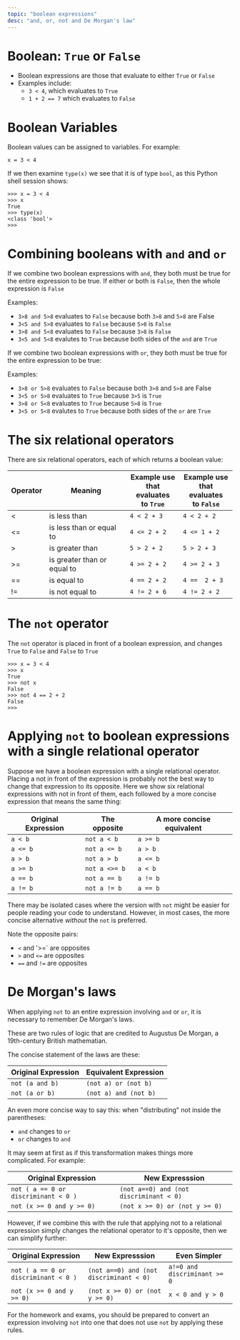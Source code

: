 ```yaml
---
topic: "boolean expressions"
desc: "and, or, not and De Morgan's law"
---
```


# Boolean: `True` or `False`

* Boolean expressions are those that evaluate to either `True` or `False`
* Examples include:
   * `3 < 4`, which evaluates to `True`
   * `1 + 2 == 7` which evaluates to `False`
   
# Boolean Variables

Boolean values can be assigned to variables.  For example:

```
x = 3 < 4
```

If we then examine `type(x)` we see that it is of type `bool`, as this Python shell session shows:

```
>>> x = 3 < 4
>>> x   
True
>>> type(x)
<class 'bool'>
>>> 
```

# Combining booleans with `and` and `or`

If we combine two boolean expressions with `and`, they both must be true for the entire expression to be true.  If either or both is `False`, then the whole expression is `False`

Examples:

* `3>8 and 5>8` evaluates to `False` because both `3>8` and `5>8` are False
* `3<5 and 5>8` evaluates to `False` because `5>8` is `False`
* `3>8 and 5<8` evaluates to `False` because `3>8` is `False`
* `3<5 and 5<8` evalutes to `True` because both sides of the `and` are `True`

If we combine two boolean expressions with `or`, they both must be true for the entire expression to be true:

Examples:

* `3>8 or 5>8` evaluates to `False` because both `3>8` and `5>8` are False
* `3<5 or 5>8` evaluates to `True` because `3>5` is `True`
* `3>8 or 5<8` evaluates to `True` because `5>8` is `True`
* `3<5 or 5<8` evalutes to `True` because both sides of the `or` are `True`

# The six relational operators

There are six relational operators, each of which returns a boolean value:

| Operator | Meaning | Example use <br> that evaluates <br> to `True`  | Example use <br >that  evaluates <br> to `False` |
|----------|---------|-------------------------------------------------|--------------------------------------------------|
|  <       | is less than | `4 < 2 + 3`  | `4 < 2 + 2` |
|  <=      | is less than or equal to | `4 <= 2 + 2` | `4 <= 1 + 2` |
|  >       | is greater than | `5 > 2 + 2`  | `5 > 2 + 3` |
|  >=      | is greater than or equal to | `4 >= 2 + 2` | `4 >= 2 + 3` |
|  ==      | is equal to | `4 == 2 + 2` | `4 ==  2 + 3` |
|  !=      | is not equal to | `4 != 2 + 6` | `4 != 2 + 2` |

# The `not` operator 

The `not` operator is placed in front of a boolean expression, and changes `True` to `False` and `False` to `True`

```
>>> x = 3 < 4
>>> x
True
>>> not x
False
>>> not 4 == 2 + 2
False
>>>     
```

# Applying `not` to boolean expressions with a single relational operator

Suppose we have a boolean expression with a single relational operator.  Placing a not in front of the expression is probably not the best way to change that expression to its opposite.   Here we show six relational expressions with not in front of them, each followed by a more concise expression that means the same thing:

| Original Expression | The opposite | A more concise equivalent |
|---------------------|-----------------|--------|
| `a < b`  | `not a < b` | `a >= b` |
| `a <= b` | `not a <= b` | `a > b` |
| `a > b`  | `not a > b` | `a <= b` |
| `a >= b` | `not a <>= b` | `a < b` |
| `a == b`  | `not a == b` | `a != b` |
| `a != b` | `not a != b` | `a == b` |

There may be isolated cases where the version with `not` might be easier for people reading your code to understand.  However, in most cases, the more concise alternative <em>without</em> the `not` is preferred.

Note the opposite pairs:
* `<` and '>=` are opposites
* `>` and `<=` are opposites
* `==` and `!=` are opposites

# De Morgan's laws

When applying `not` to an entire expression involving `and` or `or`, it is necessary to remember De Morgan's laws.

These are two rules of logic that are credited to  Augustus De Morgan, a 19th-century British mathematian.

The concise statement of the laws are these:

| Original Expression | Equivalent Expression |
|----------------------|----------------------|
| `not (a and b)`     | `(not a) or (not b)` |
| `not (a or b)`     | `(not a) and (not b)` |

An even more concise way to say this: when "distributing" not inside the parentheses:
* `and` changes to `or`
* `or` changes to `and`

It may seem at first as if this transformation makes things more complicated.  For example:

| Original Expression | New Expresssion | 
|---------------------|-----------------|
| `not ( a == 0 or discriminant < 0 )` | `(not a==0) and (not discriminant < 0)` |  
| `not (x >= 0 and y >= 0)` | `(not x >= 0) or (not y >= 0)`  |

However, if we combine this with the rule that applying not to a relational expression simply changes the relational operator to it's opposite, then we can simplify further:

| Original Expression | New Expresssion | Even Simpler | 
|---------------------|-----------------|-----------------|
| `not ( a == 0 or discriminant < 0 )` | `(not a==0) and (not discriminant < 0)` | `a!=0 and discriminant >= 0` |  
| `not (x >= 0 and y >= 0)` | `(not x >= 0) or (not y >= 0)`  | `x < 0 and y > 0 `|

For the homework and exams, you should be prepared to convert an expression involving `not` into one that does not use `not` by applying these rules.
